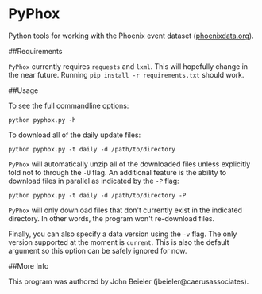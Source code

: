 # PyPhox
Python tools for working with the Phoenix event dataset
([phoenixdata.org](http://phoenixdata.org)).

##Requirements

`PyPhox` currently requires `requests` and `lxml`. This will hopefully change
in the near future. Running `pip install -r requirements.txt` should work.

##Usage

To see the full commandline options:

```
python pyphox.py -h
```

To download all of the daily update files:

```
python pyphox.py -t daily -d /path/to/directory
```

`PyPhox` will automatically unzip all of the downloaded files unless explicitly
told not to through the `-U` flag. An additional feature is the ability to
download files in parallel as indicated by the `-P` flag:

```
python pyphox.py -t daily -d /path/to/directory -P
```

`PyPhox` will only download files that don't currently exist in the indicated
directory. In other words, the program won't re-download files. 

Finally, you can also specify a data version using the `-v` flag. The only
version supported at the moment is `current`. This is also the default argument
so this option can be safely ignored for now.

##More Info

This program was authored by John Beieler (jbeieler@caerusassociates). 
